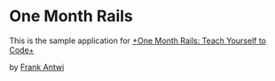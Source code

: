 # One Month Rails

This is the sample application for
[+One Month Rails: Teach Yourself to Code+](http://blog.ucc.edu.gh/fantwi
)

by [Frank Antwi](http://blog.ucc.edu.gh/fantwi)